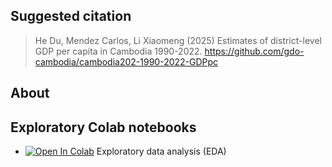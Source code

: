 

## Suggested citation

> He Du, Mendez Carlos, Li Xiaomeng (2025) Estimates of district-level GDP per capita in Cambodia 1990-2022. https://github.com/gdo-cambodia/cambodia202-1990-2022-GDPpc

## About

## Exploratory Colab notebooks

- [![Open In Colab](https://colab.research.google.com/assets/colab-badge.svg)](https://colab.research.google.com/github/gdo-cambodia/cambodia202-1990-2022-GDPpc/blob/main/cambodia202_1990_2022_GDPpc_eda.ipynb) Exploratory data analysis (EDA)
